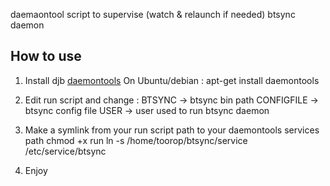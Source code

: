 daemaontool script to supervise (watch & relaunch if needed) btsync daemon

## How to use
1. Install djb [daemontools](http://cr.yp.to/daemontools.html)
On Ubuntu/debian :
	apt-get install daemontools

2. Edit run script and change :
	BTSYNC -> btsync bin path
	CONFIGFILE -> btsync config file
	USER -> user used to run btsync daemon

3. Make a symlink from your run script path to your daemontools services path
	chmod +x run
	ln -s /home/toorop/btsync/service /etc/service/btsync 

4. Enjoy